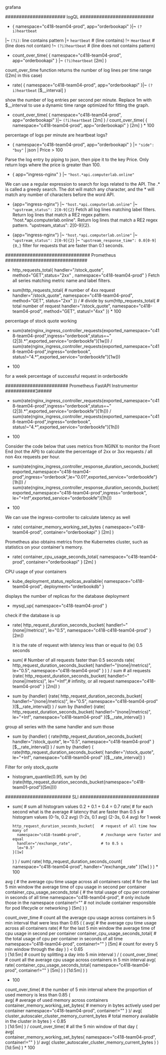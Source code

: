 grafana

###################### logQL ###########################

- {
  namespace="c418-team04-prod",
  app="orderbookapi"
  }|~ `(?i)heartbeat`

|~ `(?i)`: line contains pattern
|= `heartbeat` # (line contains)
!= `Heartbeat` # (line does not contain)
!~ `(?i)heartbeat` # (line does not contains pattern)

- count_over_time(
  {
    namespace="c418-team04-prod",
    app="orderbookapi"
  } |~ `(?i)heartbeat` [2m]
)

count_over_time function returns the number of log lines per time range ([2m] in this case)

- rate(
{
 namespace="c418-team04-prod",
 app="orderbookapi"
}|~ `(?i)heartbeat` [$__interval]
)

show the number of log entries per second per minute. 
Replace 1m with $__interval to use a dynamic time range optimized for fitting the graph.

- count_over_time(
{
 namespace="c418-team04-prod",
 app="orderbookapi"
}|~ `(?i)heartbeat` [2m]
)
/
count_over_time(
    {
        namespace="c418-team04-prod",
        app="orderbookapi"
    } [2m]
) * 100

percentage of logs per minute are heartbeat logs?

- { namespace="c418-team04-prod", app="orderbookapi" } |= `"side": "buy"` | json | Price > 100 

Parse the log entry by piping to json, then pipe it to the key Price. Only return logs where the price is greater than 100.

- { app="ingress-nginx" } |~ `"host.*api.computerlab.online"`

We can use a regular expression to search for logs related to the API. The .* is called a greedy search. The dot will match any character, and the * will match any number of characters before the word API.

- {app="ingress-nginx"} |~ `"host.*api.computerlab.online"` |~ `"upstream_status": 2[0-9]{2}`
Fetch all log lines matching label filters. Return log lines that match a RE2 regex pattern. "host.*api.computerlab.online". Return log lines that match a RE2 regex pattern. "upstream_status": 2[0-9]{2}.

- {app="ingress-nginx"} |~ `"host.*api.computerlab.online"` |~ `"upstream_status": 2[0-9]{2}` |~ `"upstream_response_time": 0.0[0-9]{0,}`
 filter for requests that are faster than 0.1 seconds.

############################### Prometheus ##############################

- http_requests_total{
  handler="/stock_quote",
  method="GET",status="2xx" ,
  namespace="c418-team04-prod"
}
Fetch all series matching metric name and label filters.

- sum(http_requests_total{ # number of 4xx request
  handler="/stock_quote",
  namespace="c418-team04-prod",
  method="GET",
  status="2xx"
})
/  # divide by
sum(http_requests_total{ # total number of request
  handler="/stock_quote",
  namespace="c418-team04-prod",
  method="GET",
  status!="4xx"
}) * 100

percentage of stock quote working

- sum(rate(nginx_ingress_controller_requests{exported_namespace="c418-team04-prod",ingress="orderbook",status=~"(2|3).*",exported_service="orderbookfe"}[1w]))
/
sum(rate(nginx_ingress_controller_requests{exported_namespace="c418-team04-prod",ingress="orderbook", status!~"4.*",exported_service="orderbookfe"}[1w]))
* 100

for a week percentage of successful request in orderbookfe



####################### Prometheus FastAPI Instrumentor ###########3#####

 - sum(rate(nginx_ingress_controller_requests{exported_namespace="c418-team04-prod",ingress="orderbook",status=~"(2|3).*",exported_service="orderbookfe"}[1h]))
/
sum(rate(nginx_ingress_controller_requests{exported_namespace="c418-team04-prod",ingress="orderbook", status!~"4.*",exported_service="orderbookfe"}[1h]))
* 100

Consider the code below that uses metrics from NGINX to monitor the Front End (not the API) to calculate the percentage of 2xx or 3xx requests / all non 4xx requests per hour.


- sum(rate(nginx_ingress_controller_response_duration_seconds_bucket{exported_namespace="c418-team04-prod",ingress="orderbook",le="0.01",exported_service="orderbookfe"}[1h]))
/
sum(rate(nginx_ingress_controller_response_duration_seconds_bucket{exported_namespace="c418-team04-prod",ingress="orderbook", le="+Inf",exported_service="orderbookfe"}[1h]))
* 100

We can use the ingress-controller to calculate latency as well

- rate(
    container_memory_working_set_bytes {
        namespace="c418-team04-prod",
        container="orderbookapi"
    } [2m]
)

Prometheus also obtains metrics from the Kubernetes cluster, such as statistics on your container's memory.

- rate(
    container_cpu_usage_seconds_total{
        namespace="c418-team04-prod",
        container="orderbookapi"
    } [2m]
)

CPU usage of your containers

- kube_deployment_status_replicas_available{
    namespace="c418-team04-prod",
    deployment="orderbookdb"
}

displays the number of replicas for the database deployment

- mysql_up{
    namespace="c418-team04-prod"
}

check if the database is up

- rate(
  http_request_duration_seconds_bucket{ 
    handler!~"(none|/metrics)",
    le="0.5",
    namespace="c418-c418-team04-prod"
  }[2m])

  It is the rate of request with latency less than or equal to (le) 0.5 seconds

- sum(                                                    # Number of all requests faster than 0.5 seconds
    rate(
        http_request_duration_seconds_bucket{
            handler!~"(none|/metrics)",
            le="0.5",
            namespace="c418-team04-prod"
        }
    )
)
 / 
sum                                                       # all requests
  (rate(
    http_request_duration_seconds_bucket{
      handler!~"(none|/metrics)",
      le="+Inf",# infinity, or all request
      namespace="c418-team04-prod"
    } [2m])
  )

- sum by (handler)
  (rate(
    http_request_duration_seconds_bucket{
      handler!~"(none|/metrics)",
      le="0.5",
      namespace="c418-team04-prod"
    }[$__rate_interval])
  )
  /
sum by (handler)
  (rate(
    http_request_duration_seconds_bucket{
      handler!~"(none|/metrics)",
      le="+Inf",
      namespace="c418-team04-prod"
      }[$__rate_interval])
  )

group all series with the same handler and sum those

- sum by (handler) (
  rate(http_request_duration_seconds_bucket{
    handler="/stock_quote",
    le="0.5",
    namespace="c418-team04-prod"
  }[$__rate_interval])
)
/
sum by (handler) (
  rate(http_request_duration_seconds_bucket{
    handler="/stock_quote",
    le="+Inf",
    namespace="c418-team04-prod"
  }[$__rate_interval])
)

Filter for only stock_quote

- histogram_quantile(0.95, sum by (le) (rate(http_request_duration_seconds_bucket{namespace="c418-team01-prod"}[5m])))

######################## SLI #############################
- sum(                                        # sum all histogram values 0.2 + 0.1 + 0.4 = 0.7 
    rate(                                     # for each second what is the average 
                                              # latency that are faster than 0.5 s
                                              # histogram values (0-1s, 0.2 avg) (1-2s, 0.1 avg) (2-3s, 0.4 avg) for 1 week
                                         
      http_request_duration_seconds_bucket{   # request of all time how many of
        namespace="c418-team04-prod",         # /exchange were faster and equal
        handler="/exchange_rate",             # to 0.5 s 
        le="0.5"
      }[1w]
    
    )
  )
  /
  sum(
    rate(
      http_request_duration_seconds_count{
        namespace="c418-team04-prod",
        handler="/exchange_rate"
      }[1w]
    )
  ) * 100




avg (                                     # the average cpu time usage across all containers
  rate(                                   # for the last 5 min window the average time of cpu usage in second per container
    container_cpu_usage_seconds_total {   # the total usage of cpu per container in seconds of all time
      namespace="c418-team04-prod",       # only include those in the namespace 
      container!=""                       # not include container responsible for pod lifecycle or networking
    } [5m]
  )
)




count_over_time                               # count all the average cpu usage across containers in 5 min interval that were less than 0.65
(
  (
    avg(                                      # the average cpu time usage across all containers 
      rate(                                   # for the last 5 min window the average time of cpu usage in second per container
        container_cpu_usage_seconds_total{    # the total usage of cpu per container in seconds of all time
          namespace="c418-team04-prod", 
          container!=""
        } [5m]                                # count for every 5 min window through the day
      )
    ) < 0.65                                  
  ) [1d:5m]                                   # count by splitting a day into 5 min interval
)
/
(
  count_over_time(                            # count all the average cpu usage across containers in 5 min interval
    avg(
      rate(
        container_cpu_usage_seconds_total{
          namespace="c418-team04-prod", 
          container!=""
        } [5m]
      )
    ) [1d:5m]
  )
)
* 100




count_over_time(                             # the number of 5 min interval where the proportion of used memory is less than 0.85
  (  
    avg(                                     # average of used memory across containers
      container_memory_working_set_bytes{    # memory in bytes actively used per container
        namespace="c418-team04-prod",
        container!=""
      }
    )/
    avg(
      cluster_autoscaler_cluster_memory_current_bytes  # total memory available in the cluster in bytes 
    ) < 0.85      
  ) [1d:5m]
)
/
count_over_time(                             # all the 5 min window of that day
  (  
    avg(        
      container_memory_working_set_bytes{
        namespace="c418-team04-prod",
        container!=""
      }
    )/
    avg(
      cluster_autoscaler_cluster_memory_current_bytes
    )
  ) [1d:5m]
) * 100
  








